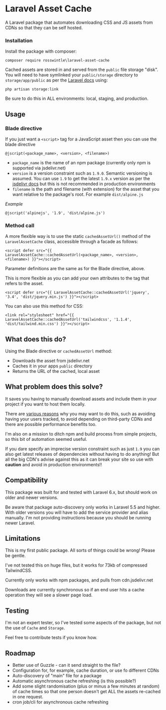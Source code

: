 # Laravel Asset Cache

A Laravel package that automates downloading CSS and JS assets from CDNs so that
they can be self hosted.

### Installation

Install the package with composer:

```
composer require rosswintle\laravel-asset-cache
```

Cached assets are stored in and served from the `public` file storage "disk". You will need to have symlinked your `public/storage` directory to `storage/app/public` as per the [Laravel docs](https://laravel.com/docs/6.x/filesystem#the-public-disk) using:

```
php artisan storage:link
```

Be sure to do this in ALL environments: local, staging, and production.

## Usage

### Blade directive

If you just want a `<script>` tag for a JavaScript asset then you can use the blade directive

```
@jscript(<package_name>, <version>, <filename>)
```

* `package_name` is the name of an npm package (currently only npm is supported via jsdelivr.net)
* `version` is a version constraint such as `1.9.0`. Semantic versioning is assumed. You can use `1.9` to get the latest `1.9.x` version as per the [jsdelivr docs](https://www.jsdelivr.com/features) but this is not recommended in production environments
* `filename` is the path and filename (with extension) for the asset that you want relative to the package's root. For example `dist/alpine.js`

_Example_

```
@jscript('alpinejs', '1.9', 'dist/alpine.js')
```

### Method call

A more flexible way is to use the static `cachedAssetUrl()` method of the `LaravelAssetCache` class, accessible through a facade as follows:

```
<script defer src="{{ LaravelAssetCache::cachedAssetUrl(<package_name>, <version>, <filename>) }}"></script>
```

Parameter definitions are the same as for the Blade directive, above.

This is more flexible as you can add your own attributes to the tag that refers to the asset.

```
<script defer src="{{ LaravelAssetCache::cachedAssetUrl('jquery', '3.4', 'dist/jquery.min.js') }}"></script>
```

You can also use this method for CSS:

```
<link rel="stylesheet" href="{{ LaravelAssetCache::cachedAssetUrl('tailwindcss', '1.1.4', 'dist/tailwind.min.css') }}"></script>
```

## What does this do?

Using the Blade directive or `cachedAssetUrl` method:

* Downloads the asset from jsdelivr.net
* Caches it in your apps `public` directory
* Returns the URL of the cached, local asset

## What problem does this solve?

It saves you having to manually download assets and include them in your project if you want to host them locally. 

There are [various reasons](https://csswizardry.com/2019/05/self-host-your-static-assets/) why you may want to do this, such as avoiding having your users tracked, to avoid depending on third-party CDNs and there are possible performance benefits too.

I'm also on a mission to ditch npm and build process from simple projects, so this bit of automation seemed useful.

If you dare specify an imprecise version constraint such as just `1.9` you can also get latest releases of dependencies without having to do anything! But all the big CDN's advise against this as it can break your site so use with __caution__ and avoid in production environments!!

## Compatibility

This package was built for and tested with Laravel 6.x, but should work on older and newer versions.

Be aware that package auto-discovery only works in Laravel 5.5 and higher. With older versions you will have to add the service provider and alias manually. I'm not providing instructions because you should be running newer Laravel.

## Limitations

This is my first public package. All sorts of things could be wrong! Please be gentle.

I've not tested this on huge files, but it works for 73kb of compressed TailwindCSS.

Currently only works with npm packages, and pulls from cdn.jsdelivr.net

Downloads are currently synchronous so if an end user hits a cache operation they will see a slower page load.

## Testing

I'm not an expert tester, so I've tested some aspects of the package, but not the use of `Cache` and `Storage`.

Feel free to contribute tests if you know how.

## Roadmap

* Better use of Guzzle - can it send straight to the file?
* Configuration for, for example, cache duration, or use fo different CDNs
* Auto-discovery of "main" file for a package
* Automatic asynchronous cache refreshing (is this possible?)
* Add some slight randomisation (plus or minus a few minutes at random) of cache times so that one person doesn't get ALL the assets re-cached in one request.
* cron job/cli for asynchronous cache refreshing 
